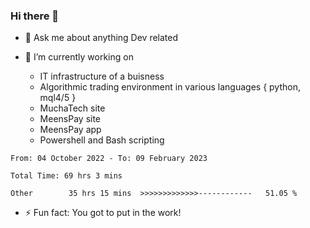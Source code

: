 ### Hi there 👋

- 💬 Ask me about anything Dev related

- 🔭 I’m currently working on 
     - IT infrastructure of a buisness
     - Algorithmic trading environment in various languages { python, mql4/5 }
     - MuchaTech site
     - MeensPay site
     - MeensPay app
     - Powershell and Bash scripting 
 
 
<!--START_SECTION:waka-->

```text
From: 04 October 2022 - To: 09 February 2023

Total Time: 69 hrs 3 mins

Other        35 hrs 15 mins  >>>>>>>>>>>>>------------   51.05 %
```

<!--END_SECTION:waka-->


- ⚡ Fun fact: You got to put in the work!

<!--
**oswaldmotape/oswaldmotape** is a ✨ _special_ ✨ repository because its `README.md` (this file) appears on your GitHub profile.

Here are some ideas to get you started:

- 🔭 I’m currently working on ...
- 🌱 I’m currently learning ...
- 👯 I’m looking to collaborate on ...
- 🤔 I’m looking for help with ...
- 💬 Ask me about ...
- 📫 How to reach me: ...
- 😄 Pronouns: ...
- ⚡ Fun fact: ...
-->
